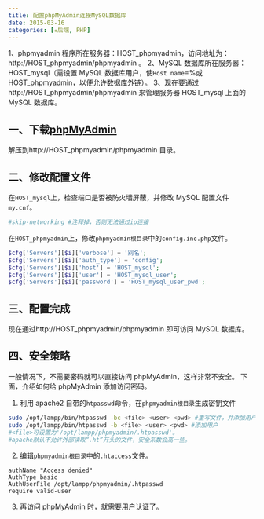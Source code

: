 ```yaml
---
title: 配置phpMyAdmin连接MySQL数据库
date: 2015-03-16
categories: [✬后端, PHP]
---
```


1、phpmyadmin 程序所在服务器：HOST_phpmyadmin，访问地址为：http://HOST_phpmyadmin/phpmyadmin 。
2、MySQL 数据库所在服务器：HOST_mysql（需设置 MySQL 数据库用户，使`Host name`=%或 HOST_phpmyadmin，以便允许数据库外链）。
3、现在要通过http://HOST_phpmyadmin/phpmyadmin 来管理服务器 HOST_mysql 上面的 MySQL 数据库。

<!--more-->

## 一、下载[phpMyAdmin](https://www.phpmyadmin.net/downloads/)

解压到http://HOST_phpmyadmin/phpmyadmin 目录。

## 二、修改配置文件

在`HOST_mysql`上，检查端口是否被防火墙屏蔽，并修改 MySQL 配置文件`my.cnf`。

```bash /opt/lampp/etc/my.cnf
#skip-networking #注释掉，否则无法通过ip连接
```

在`HOST_phpmyadmin`上，修改`phpmyadmin根目录`中的`config.inc.php`文件。

```php config.inc.php
$cfg['Servers'][$i]['verbose'] = '别名';
$cfg['Servers'][$i]['auth_type'] = 'config';
$cfg['Servers'][$i]['host'] = 'HOST_mysql';
$cfg['Servers'][$i]['user'] = 'HOST_mysql_user';
$cfg['Servers'][$i]['password'] = 'HOST_mysql_user_pwd';
```

## 三、配置完成

现在通过http://HOST_phpmyadmin/phpmyadmin 即可访问 MySQL 数据库。

## 四、安全策略

一般情况下，不需要密码就可以直接访问 phpMyAdmin，这样非常不安全。
下面，介绍如何给 phpMyAdmin 添加访问密码。

1. 利用 apache2 自带的`htpasswd`命令，在`phpmyadmin根目录`生成密钥文件

```bash
sudo /opt/lampp/bin/htpasswd -bc <file> <user> <pwd> #重写文件，并添加用户
sudo /opt/lampp/bin/htpasswd -b <file> <user> <pwd> #添加用户
#<file>可设置为'/opt/lampp/phpmyadmin/.htpasswd'。
#apache默认不允许外部读取“.ht”开头的文件，安全系数会高一些。
```

2. 编辑`phpmyadmin根目录`中的`.htaccess`文件。

```apacheconf .htaccess
authName "Access denied"
AuthType basic
AuthUserFile /opt/lampp/phpmyadmin/.htpasswd
require valid-user
```

3. 再访问 phpMyAdmin 时，就需要用户认证了。
